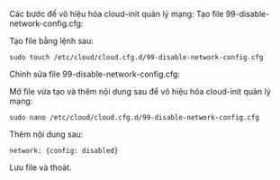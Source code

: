 Các bước để vô hiệu hóa cloud-init quản lý mạng:
Tạo file 99-disable-network-config.cfg:

Tạo file bằng lệnh sau:

    sudo touch /etc/cloud/cloud.cfg.d/99-disable-network-config.cfg
Chỉnh sửa file 99-disable-network-config.cfg:

Mở file vừa tạo và thêm nội dung sau để vô hiệu hóa cloud-init quản lý mạng:

    sudo nano /etc/cloud/cloud.cfg.d/99-disable-network-config.cfg
Thêm nội dung sau:

    network: {config: disabled}
Lưu file và thoát.
